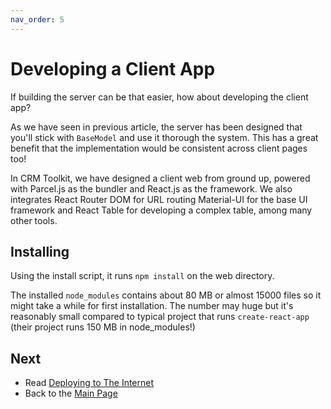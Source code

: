 ```yaml
---
nav_order: 5
---
```


# Developing a Client App

If building the server can be that easier, how about developing the client app?

As we have seen in previous article, the server has been designed that you'll stick with `BaseModel` and use it thorough the system. This has a great benefit that the implementation would be consistent across client pages too! 

In CRM Toolkit, we have designed a client web from ground up, powered with Parcel.js as the bundler and React.js as the framework. We also integrates React Router DOM for URL routing Material-UI for the base UI framework and React Table for developing a complex table, among many other tools.

## Installing

Using the install script, it runs `npm install` on the web directory.

The installed `node_modules` contains about 80 MB or almost 15000 files so it might take a while for first installation. The number may huge but it's reasonably small compared to typical project that runs `create-react-app` (their project runs 150 MB in node_modules!)



## Next

+ Read [Deploying to The Internet](deploy.md)
+ Back to the [Main Page](index.md)